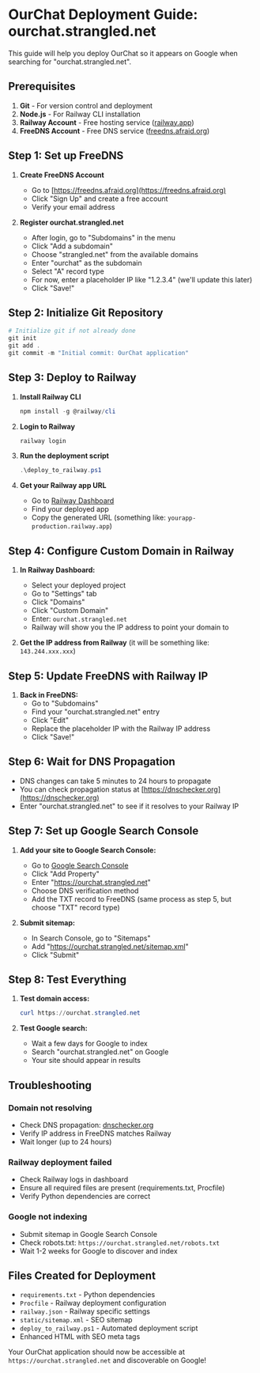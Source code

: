 # OurChat Deployment Guide: ourchat.strangled.net

This guide will help you deploy OurChat so it appears on Google when searching for "ourchat.strangled.net".

## Prerequisites

1. **Git** - For version control and deployment
2. **Node.js** - For Railway CLI installation
3. **Railway Account** - Free hosting service ([railway.app](https://railway.app))
4. **FreeDNS Account** - Free DNS service ([freedns.afraid.org](https://freedns.afraid.org))

## Step 1: Set up FreeDNS

1. **Create FreeDNS Account**
   - Go to [https://freedns.afraid.org](https://freedns.afraid.org)
   - Click "Sign Up" and create a free account
   - Verify your email address

2. **Register ourchat.strangled.net**
   - After login, go to "Subdomains" in the menu
   - Click "Add a subdomain"
   - Choose "strangled.net" from the available domains
   - Enter "ourchat" as the subdomain
   - Select "A" record type
   - For now, enter a placeholder IP like "1.2.3.4" (we'll update this later)
   - Click "Save!"

## Step 2: Initialize Git Repository

```powershell
# Initialize git if not already done
git init
git add .
git commit -m "Initial commit: OurChat application"
```

## Step 3: Deploy to Railway

1. **Install Railway CLI**
   ```powershell
   npm install -g @railway/cli
   ```

2. **Login to Railway**
   ```powershell
   railway login
   ```

3. **Run the deployment script**
   ```powershell
   .\deploy_to_railway.ps1
   ```

4. **Get your Railway app URL**
   - Go to [Railway Dashboard](https://railway.app/dashboard)
   - Find your deployed app
   - Copy the generated URL (something like: `yourapp-production.railway.app`)

## Step 4: Configure Custom Domain in Railway

1. **In Railway Dashboard:**
   - Select your deployed project
   - Go to "Settings" tab
   - Click "Domains"
   - Click "Custom Domain"
   - Enter: `ourchat.strangled.net`
   - Railway will show you the IP address to point your domain to

2. **Get the IP address from Railway** (it will be something like: `143.244.xxx.xxx`)

## Step 5: Update FreeDNS with Railway IP

1. **Back in FreeDNS:**
   - Go to "Subdomains" 
   - Find your "ourchat.strangled.net" entry
   - Click "Edit"
   - Replace the placeholder IP with the Railway IP address
   - Click "Save!"

## Step 6: Wait for DNS Propagation

- DNS changes can take 5 minutes to 24 hours to propagate
- You can check propagation status at [https://dnschecker.org](https://dnschecker.org)
- Enter "ourchat.strangled.net" to see if it resolves to your Railway IP

## Step 7: Set up Google Search Console

1. **Add your site to Google Search Console:**
   - Go to [Google Search Console](https://search.google.com/search-console)
   - Click "Add Property"
   - Enter "https://ourchat.strangled.net"
   - Choose DNS verification method
   - Add the TXT record to FreeDNS (same process as step 5, but choose "TXT" record type)

2. **Submit sitemap:**
   - In Search Console, go to "Sitemaps"
   - Add "https://ourchat.strangled.net/sitemap.xml"
   - Click "Submit"

## Step 8: Test Everything

1. **Test domain access:**
   ```powershell
   curl https://ourchat.strangled.net
   ```

2. **Test Google search:**
   - Wait a few days for Google to index
   - Search "ourchat.strangled.net" on Google
   - Your site should appear in results

## Troubleshooting

### Domain not resolving
- Check DNS propagation: [dnschecker.org](https://dnschecker.org)
- Verify IP address in FreeDNS matches Railway
- Wait longer (up to 24 hours)

### Railway deployment failed
- Check Railway logs in dashboard
- Ensure all required files are present (requirements.txt, Procfile)
- Verify Python dependencies are correct

### Google not indexing
- Submit sitemap in Google Search Console
- Check robots.txt: `https://ourchat.strangled.net/robots.txt`
- Wait 1-2 weeks for Google to discover and index

## Files Created for Deployment

- `requirements.txt` - Python dependencies
- `Procfile` - Railway deployment configuration  
- `railway.json` - Railway specific settings
- `static/sitemap.xml` - SEO sitemap
- `deploy_to_railway.ps1` - Automated deployment script
- Enhanced HTML with SEO meta tags

Your OurChat application should now be accessible at `https://ourchat.strangled.net` and discoverable on Google!
